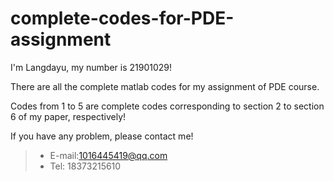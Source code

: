 # complete-codes-for-PDE-assignment
I'm Langdayu, my number is 21901029!

There are all the complete matlab codes for my assignment of PDE course.

Codes from 1 to 5 are complete codes corresponding to section 2 to section 6 of my paper, respectively!

If you have any problem, please contact me!

> * E-mail:1016445419@qq.com
> * Tel: 18373215610

